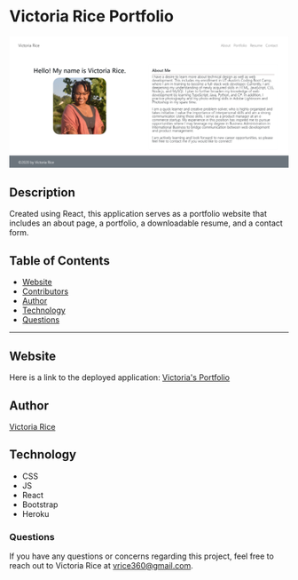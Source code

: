 # Victoria Rice Portfolio

![alt text](./PortfolioHome.png)

## Description
Created using React, this application serves as a portfolio website that includes an about page, a portfolio, a downloadable resume, and a contact form. 

## Table of Contents 
* [Website](#website)
* [Contributors](#contributors)
* [Author](#author)
* [Technology](#technology)
* [Questions](#Questions)

***

## Website
Here is a link to the deployed application:
[Victoria's Portfolio](https://victoria-port.herokuapp.com/About)

## Author
[Victoria Rice](https://github.com/vtori37)

## Technology
* CSS 
* JS
* React
* Bootstrap
* Heroku

### Questions
If you have any questions or concerns regarding this project, feel free to reach out to Victoria Rice at vrice360@gmail.com.
